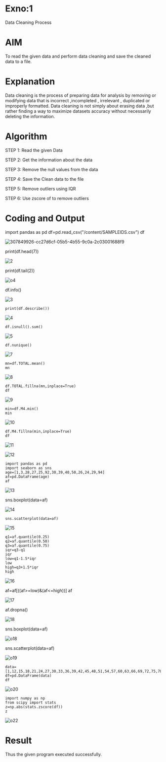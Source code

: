 # Exno:1
Data Cleaning Process

# AIM
To read the given data and perform data cleaning and save the cleaned data to a file.

# Explanation
Data cleaning is the process of preparing data for analysis by removing or modifying data that is incorrect ,incompleted , irrelevant , duplicated or improperly formatted. Data cleaning is not simply about erasing data ,but rather finding a way to maximize datasets accuracy without necessarily deleting the information.

# Algorithm
STEP 1: Read the given Data

STEP 2: Get the information about the data

STEP 3: Remove the null values from the data

STEP 4: Save the Clean data to the file

STEP 5: Remove outliers using IQR

STEP 6: Use zscore of to remove outliers

# Coding and Output

import pandas as pd
df=pd.read_csv("/content/SAMPLEIDS.csv")
df

![307849926-cc27d6cf-05b5-4b55-9c0a-2c03001688f9](https://github.com/Prakashmathi2004/exno1/assets/118350045/df22c8dc-336b-4daf-a191-2d126138df7c)


print(df.head(7))

![2](https://github.com/Prakashmathi2004/exno1/assets/118350045/ef50472b-8bdd-4d1b-a076-9e8065f13621)


print(df.tail(2))

![o4](https://github.com/chgeethika/ex-no1/assets/142209368/99c1ad9e-d98c-44a3-96a5-61a8622d6178)

df.info()

![3](https://github.com/Prakashmathi2004/exno1/assets/118350045/80f63398-6ed2-4e1d-8e29-cec2cab464ca)

```
print(df.describe())
```

![4](https://github.com/Prakashmathi2004/exno1/assets/118350045/12e4523b-4886-4856-80f9-d1ed1d1da176)

```
df.isnull().sum()
```

![5](https://github.com/Prakashmathi2004/exno1/assets/118350045/476614ef-43bf-43c8-a0e8-26a5e72b7305)

```
df.nunique()
```

![7](https://github.com/Prakashmathi2004/exno1/assets/118350045/6fe20dc2-23b3-45cc-b8f7-b30b02f74af2)

```
mn=df.TOTAL.mean()
mn
```

![8](https://github.com/Prakashmathi2004/exno1/assets/118350045/fbf24d9d-9648-4267-b28c-d5cfa3fea9c7)


```
df.TOTAL.fillna(mn,inplace=True)
df
```

![9](https://github.com/Prakashmathi2004/exno1/assets/118350045/fa8cb419-762a-4eda-b10a-aa52fe0d2108)

```
min=df.M4.min()
min
```

![10](https://github.com/Prakashmathi2004/exno1/assets/118350045/f1e24de5-10a5-48f5-8944-6d0f98a4b551)

```
df.M4.fillna(min,inplace=True)
df
```

![11](https://github.com/Prakashmathi2004/exno1/assets/118350045/9a95c8e3-6031-4a15-a51b-6f75e88a3833)


![12](https://github.com/Prakashmathi2004/exno1/assets/118350045/102ba8f6-22ef-4261-ab29-f7630d799268)
```
import pandas as pd            
import seaborn as sns      
age=[1,3,28,27,25,92,30,39,40,50,26,24,29,94]
af=pd.DataFrame(age)
af
```

![13](https://github.com/Prakashmathi2004/exno1/assets/118350045/4e8ed674-4aff-4af0-96e4-7efe0bbebcbd)


sns.boxplot(data=af)

![14](https://github.com/Prakashmathi2004/exno1/assets/118350045/e2657120-59f0-41bb-ba3b-ab74edf220e9)


```
sns.scatterplot(data=af)
```

![15](https://github.com/Prakashmathi2004/exno1/assets/118350045/4ea36b3d-033c-436b-bce8-48d2b9c5ea6b)

```
q1=af.quantile(0.25)
q2=af.quantile(0.50)
q3=af.quantile(0.75)
iqr=q3-q1
iqr
low=q1-1.5*iqr
low
high=q3+1.5*iqr
high
```
![16](https://github.com/Prakashmathi2004/exno1/assets/118350045/d27da8cc-c75b-4062-be1e-d3c1c665f2aa)


af=af[((af>=low)&(af<=high))]
af

![17](https://github.com/Prakashmathi2004/exno1/assets/118350045/6da3bbf6-6284-4dce-a43f-2549d291ca41)

af.dropna()

![18](https://github.com/Prakashmathi2004/exno1/assets/118350045/3c8ef0c0-770b-4c44-99c9-811bafd3bc7f)

sns.boxplot(data=af)

![o18](https://github.com/chgeethika/ex-no1/assets/142209368/7b62062c-59cc-4789-bbcf-5e4fd63c0b53)


sns.scatterplot(data=af)

![o19](https://github.com/chgeethika/ex-no1/assets/142209368/d294460b-cd0a-4f8e-8ea7-495169adb75c)
```
data=[1,12,15,18,21,24,27,30,33,36,39,42,45,48,51,54,57,60,63,66,69,72,75,78,81,84,87,90,93,96,99,102,105]         
df=pd.DataFrame(data)            
df    
```

![o20](https://github.com/chgeethika/ex-no1/assets/142209368/bff14676-97ae-4ebd-9897-89d9e8a3bc87)
```
import numpy as np    
from scipy import stats     
z=np.abs(stats.zscore(df))   
z     
```
![o22](https://github.com/chgeethika/ex-no1/assets/142209368/9a5242a4-f1c6-4ffa-96b1-fa68c0aa81ab)

# Result
Thus the given program executed successfully.
